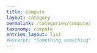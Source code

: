 ```yaml
---
title: Compute
layout: category
permalink: /categories/compute/
taxonomy: compute
entries_layout: list
#excerpt: "Something something"
---
```

